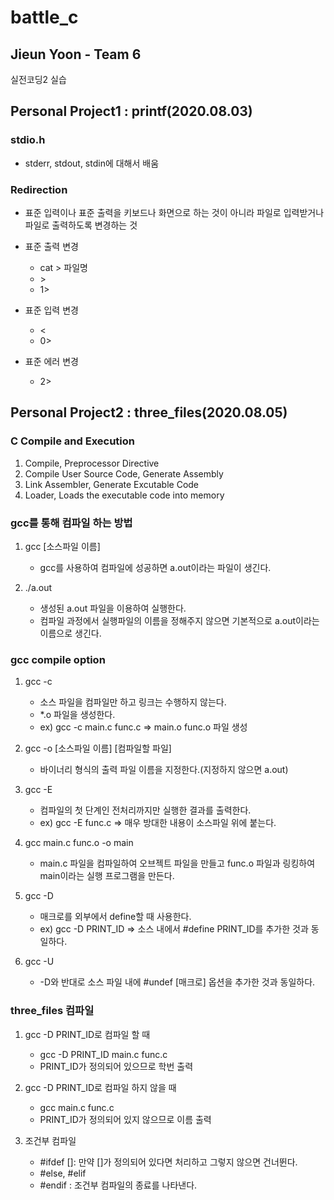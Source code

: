 # battle_c

## Jieun Yoon - Team 6

실전코딩2 실습

## Personal Project1 : printf(2020.08.03)

### stdio.h
* stderr, stdout, stdin에 대해서 배움

### Redirection
* 표준 입력이나 표준 출력을 키보드나 화면으로 하는 것이 아니라 파일로 입력받거나 파일로 출력하도록 변경하는 것
* 표준 출력 변경

    * cat > 파일명
    * \>
    * 1>
  
* 표준 입력 변경

    * \< 
    * 0>
  
* 표준 에러 변경
  
    * 2>


## Personal Project2 : three_files(2020.08.05)

### C Compile and Execution
1. Compile, Preprocessor Directive
2. Compile User Source Code, Generate Assembly
3. Link Assembler, Generate Excutable Code
4. Loader, Loads the executable code into memory

### gcc를 통해 컴파일 하는 방법
1. gcc [소스파일 이름]
   
   * gcc를 사용하여 컴파일에 성공하면 a.out이라는 파일이 생긴다. 

2. ./a.out
   
    * 생성된 a.out 파일을 이용하여 실행한다.
    * 컴파일 과정에서 실행파일의 이름을 정해주지 않으면 기본적으로 a.out이라는 이름으로 생긴다.

### gcc compile option
1. gcc -c

    * 소스 파일을 컴파일만 하고 링크는 수행하지 않는다.
    * *.o 파일을 생성한다.
    * ex) gcc -c main.c func.c => main.o func.o 파일 생성
  
2. gcc -o [소스파일 이름] [컴파일할 파일]

    * 바이너리 형식의 출력 파일 이름을 지정한다.(지정하지 않으면 a.out)

3. gcc -E
   
   * 컴파일의 첫 단계인 전처리까지만 실행한 결과를 출력한다.
   * ex) gcc -E func.c => 매우 방대한 내용이 소스파일 위에 붙는다.
  
4. gcc main.c func.o -o main

    * main.c 파일을 컴파일하여 오브젝트 파일을 만들고 func.o 파일과 링킹하여 main이라는 실행 프로그램을 만든다.
  
5. gcc -D
   
   * 매크로를 외부에서 define할 때 사용한다.
   * ex) gcc -D PRINT_ID => 소스 내에서 #define PRINT_ID를 추가한 것과 동일하다.
  
6. gcc -U

   * -D와 반대로 소스 파일 내에 #undef [매크로] 옵션을 추가한 것과 동일하다.

### three_files 컴파일
1. gcc -D PRINT_ID로 컴파일 할 때
   
   * gcc -D PRINT_ID main.c func.c
   * PRINT_ID가 정의되어 있으므로 학번 출력

2. gcc -D PRINT_ID로 컴파일 하지 않을 때

   * gcc main.c func.c
   * PRINT_ID가 정의되어 있지 않으므로 이름 출력

3. 조건부 컴파일
   
   * #ifdef []: 만약 []가 정의되어 있다면 처리하고 그렇지 않으면 건너뛴다.
   * #else, #elif
   * #endif : 조건부 컴파일의 종료를 나타낸다.